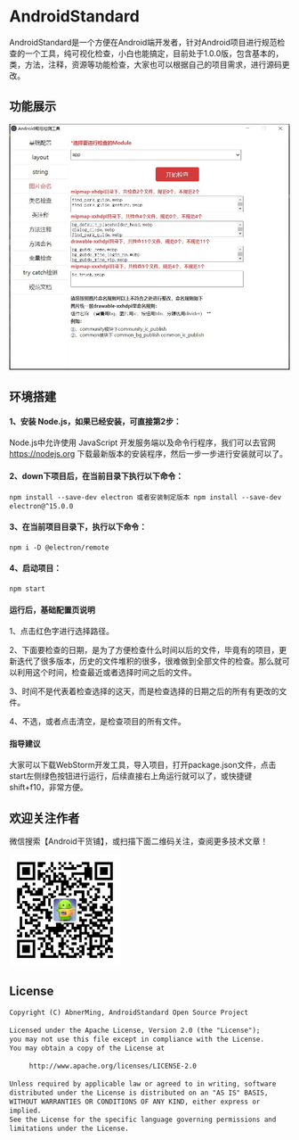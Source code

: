 # AndroidStandard

AndroidStandard是一个方便在Android端开发者，针对Android项目进行规范检查的一个工具，纯可视化检查，小白也能搞定，目前处于1.0.0版，包含基本的，类，方法，注释，资源等功能检查，大家也可以根据自己的项目需求，进行源码更改。

## 功能展示
<img src="image/image.jpg" width="600"  alt="功能展示"/>

## 环境搭建

#### 1、安装 Node.js，如果已经安装，可直接第2步：

Node.js中允许使用 JavaScript 开发服务端以及命令行程序，我们可以去官网 https://nodejs.org 下载最新版本的安装程序，然后一步一步进行安装就可以了。

#### 2、down下项目后，在当前目录下执行以下命令：

```
npm install --save-dev electron 或者安装制定版本 npm install --save-dev electron@^15.0.0
```

#### 3、在当前项目目录下，执行以下命令：

```
npm i -D @electron/remote

```

####  4、启动项目：

```
npm start

```

####  运行后，基础配置页说明

1、点击红色字进行选择路径。

2、下面要检查的日期，是为了方便检查什么时间以后的文件，毕竟有的项目，更新迭代了很多版本，历史的文件堆积的很多，很难做到全部文件的检查。那么就可以利用这个时间，检查最近或者选择时间之后的文件。

3、时间不是代表着检查选择的这天，而是检查选择的日期之后的所有有更改的文件。

4、不选，或者点击清空，是检查项目的所有文件。

#### 指导建议

大家可以下载WebStorm开发工具，导入项目，打开package.json文件，点击start左侧绿色按钮进行运行，后续直接右上角运行就可以了，或快捷键shift+f10，非常方便。

## 欢迎关注作者

微信搜索【Android干货铺】，或扫描下面二维码关注，查阅更多技术文章！

<img src="image/abner.jpg" width="200px" />

## License

```
Copyright (C) AbnerMing, AndroidStandard Open Source Project

Licensed under the Apache License, Version 2.0 (the "License");
you may not use this file except in compliance with the License.
You may obtain a copy of the License at

     http://www.apache.org/licenses/LICENSE-2.0

Unless required by applicable law or agreed to in writing, software
distributed under the License is distributed on an "AS IS" BASIS,
WITHOUT WARRANTIES OR CONDITIONS OF ANY KIND, either express or implied.
See the License for the specific language governing permissions and
limitations under the License.
```




